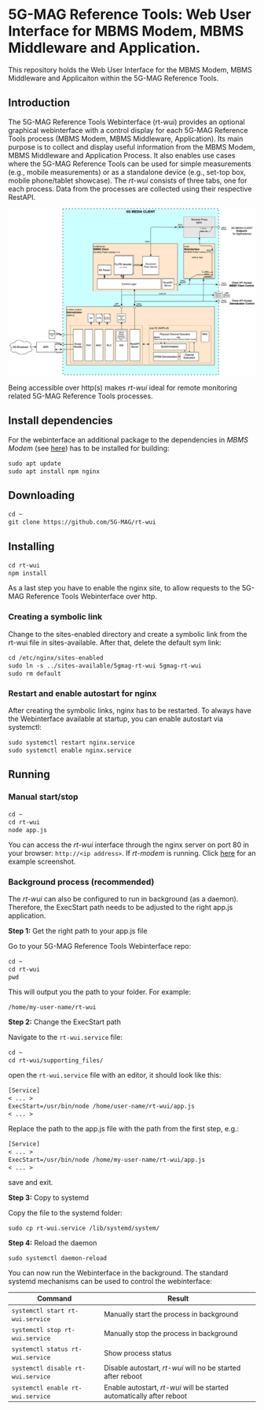 # 5G-MAG Reference Tools: Web User Interface for MBMS Modem, MBMS Middleware and Application.

This repository holds the Web User Interface for the MBMS Modem, MBMS Middleware and Applicaiton within the 5G-MAG Reference Tools.

## Introduction

The 5G-MAG Reference Tools Webinterface (rt-wui) provides an optional graphical webinterface with a control display for each 5G-MAG Reference Tools process (MBMS Modem, MBMS Middleware, Application). Its main purpose is to collect and display useful information from the MBMS Modem, MBMS Middleware and Application Process. It also enables use cases where the 5G-MAG Reference Tools can be used for simple measurements (e.g., mobile measurements) or as a standalone device (e.g., set-top box, mobile phone/tablet showcase). The *rt-wui* consists of three
tabs, one for each process. Data from the processes are collected using their respective RestAPI.

![Architecture](https://github.com/5G-MAG/Documentation-and-Architecture/blob/main/media/architecture/5G-MAG%20RT%20Architecture%20Current%20Architecture%205G%20Media%20Client%20v8.drawio.png)

Being accessible over http(s) makes *rt-wui* ideal for remote monitoring related 5G-MAG Reference Tools processes.

## Install dependencies
For the webinterface an additional package to the dependencies in *MBMS Modem* (see [here](https://github.com/5G-MAG/rt-mbms-modem)) has to be installed for building:
````
sudo apt update
sudo apt install npm nginx
````

## Downloading
````
cd ~
git clone https://github.com/5G-MAG/rt-wui
````

## Installing
````
cd rt-wui
npm install 
````

As a last step you have to enable the nginx site, to allow requests to the 5G-MAG Reference Tools Webinterface over http.

### Creating a symbolic link
Change to the sites-enabled directory and create a symbolic link from the rt-wui file in sites-available. After that, delete the default sym link:

````
cd /etc/nginx/sites-enabled
sudo ln -s ../sites-available/5gmag-rt-wui 5gmag-rt-wui
sudo rm default
````

### Restart and enable autostart for nginx
After creating the symbolic links, nginx has to be restarted. To always have the Webinterface available at startup, you can enable autostart via systemctl:
````
sudo systemctl restart nginx.service
sudo systemctl enable nginx.service
````
## Running

### Manual start/stop

````
cd ~
cd rt-wui
node app.js 
````

You can access the *rt-wui* interface through the nginx server on port 80 in your browser: `` http://<ip address> ``. If *rt-modem* is running.
Click [here](https://github.com/5G-MAG/Documentation-and-Architecture/blob/main/media/wiki/Webiface_rp.PNG) for an
example screenshot.

### Background process (**recommended**)

The *rt-wui* can also be configured to run in background (as a daemon). Therefore, the ExecStart path needs to
be adjusted to the right app.js application.

**Step 1:** Get the right path to your app.js file

Go to your 5G-MAG Reference Tools Webinterface repo:

````
cd ~
cd rt-wui
pwd
````

This will output you the path to your folder. For example:

````
/home/my-user-name/rt-wui
````

**Step 2:** Change the ExecStart path

Navigate to the ``rt-wui.service`` file:

````
cd ~
cd rt-wui/supporting_files/
````

open the ``rt-wui.service`` file with an editor, it should look like this:

````
[Service]
< ... >
ExecStart=/usr/bin/node /home/user-name/rt-wui/app.js
< ... >
````

Replace the path to the app.js file with the path from the first step, e.g.:

````
[Service]
< ... >
ExecStart=/usr/bin/node /home/my-user-name/rt-wui/app.js
< ... >
````

save and exit.

**Step 3:** Copy to systemd

Copy the file to the systemd folder:

````
sudo cp rt-wui.service /lib/systemd/system/
````

**Step 4:** Reload the daemon

````
sudo systemctl daemon-reload
````

You can now run the Webinterface in the background. The standard systemd mechanisms can be used to control the
webinterface:

| Command | Result |
| ------------- |-------------|
|  `` systemctl start rt-wui.service `` | Manually start the process in background |
|  `` systemctl stop rt-wui.service `` | Manually stop the process in background |
|  `` systemctl status rt-wui.service `` | Show process status |
|  `` systemctl disable rt-wui.service `` | Disable autostart, *rt-wui* will no be started after reboot |
|  `` systemctl enable rt-wui.service `` | Enable autostart, *rt-wui* will be started automatically after reboot |
